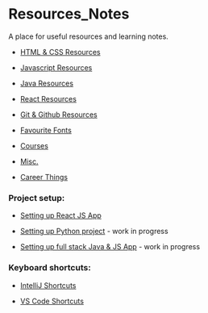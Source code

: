 # Resources_Notes

A place for useful resources and learning notes.

- [HTML & CSS Resources](https://github.com/Corrine2212/Resources_Notes/blob/main/01%20HTML%20%26%20CSS%20Resources.md)

- [Javascript Resources](https://github.com/Corrine2212/Resources_Notes/blob/main/02%20Javascript%20Resources.md)

- [Java Resources](https://github.com/Corrine2212/Resources_Notes/blob/main/03%20Java%20Resources.md)

- [React Resources](https://github.com/Corrine2212/Resources_Notes/blob/main/React%20Resources.md)

- [Git & Github Resources](https://github.com/Corrine2212/Resources_Notes/blob/main/Git%20%26%20Github%20Resources.md)

- [Favourite Fonts](https://github.com/Corrine2212/Resources_Notes/blob/main/Favourite%20Fonts.md)

- [Courses](https://github.com/Corrine2212/Resources_Notes/blob/main/Courses.md)

- [Misc.](https://github.com/Corrine2212/Resources_Notes/blob/main/Misc..md)

- [Career Things](https://github.com/Corrine2212/Resources_Notes/blob/main/Career%20Things.md)


### Project setup:  
- [Setting up React JS App](https://github.com/Corrine2212/Resources_Notes/blob/main/Instructions%20for%20setting%20up%20React%20JS%20project.md)

- [Setting up Python project]() - work in progress

- [Setting up full stack Java & JS App](https://github.com/Corrine2212/Resources_Notes/blob/main/PROJECT%20GUIDES%20%26%20INSTRUCTIONS/Instructions%20for%20setting%20up%20Java%20%26%20JS%20App.md) - work in progress


### Keyboard shortcuts:  
- [IntelliJ Shortcuts](https://github.com/Corrine2212/Resources_Notes/blob/main/IntelliJ%20Shortcuts.md)

- [VS Code Shortcuts](https://github.com/Corrine2212/Resources_Notes/blob/main/Shortcuts%20%26%20Commands/VS%20Code%20Shortcuts.md) 



